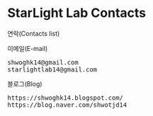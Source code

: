 # StarLight Lab Contacts
연락(Contacts list)


이메일(E-mail)
<pre>
shwoghk14@gmail.com
starlightlab14@gmail.com
</pre>


블로그(Blog)
<pre>
https://shwoghk14.blogspot.com/
https://blog.naver.com/shwotjd14
</pre>

